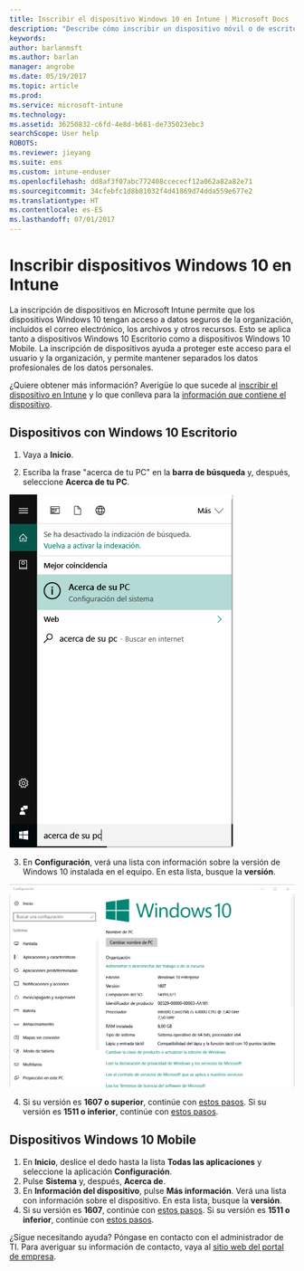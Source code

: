 ```yaml
---
title: Inscribir el dispositivo Windows 10 en Intune | Microsoft Docs
description: "Describe cómo inscribir un dispositivo móvil o de escritorio Windows 10 en Intune."
keywords: 
author: barlanmsft
ms.author: barlan
manager: angrobe
ms.date: 05/19/2017
ms.topic: article
ms.prod: 
ms.service: microsoft-intune
ms.technology: 
ms.assetid: 36250832-c6fd-4e8d-b681-de735023ebc3
searchScope: User help
ROBOTS: 
ms.reviewer: jieyang
ms.suite: ems
ms.custom: intune-enduser
ms.openlocfilehash: dd8af3f07abc772408ccececf12a062a82a82e71
ms.sourcegitcommit: 34cfebfc1d8b81032f4d41869d74dda559e677e2
ms.translationtype: HT
ms.contentlocale: es-ES
ms.lasthandoff: 07/01/2017
---
```

# <a name="enroll-your-windows-10-devices-in-intune"></a>Inscribir dispositivos Windows 10 en Intune

La inscripción de dispositivos en Microsoft Intune permite que los dispositivos Windows 10 tengan acceso a datos seguros de la organización, incluidos el correo electrónico, los archivos y otros recursos. Esto se aplica tanto a dispositivos Windows 10 Escritorio como a dispositivos Windows 10 Mobile. La inscripción de dispositivos ayuda a proteger este acceso para el usuario y la organización, y permite mantener separados los datos profesionales de los datos personales.

¿Quiere obtener más información? Averigüe lo que sucede al [inscribir el dispositivo en Intune](what-happens-if-you-install-the-company-portal-app-and-enroll-your-device-in-intune-windows.md) y lo que conlleva para la [información que contiene el dispositivo](what-info-can-your-company-see-when-you-enroll-your-device-in-intune.md).

## <a name="windows-10-desktop-devices"></a>Dispositivos con Windows 10 Escritorio

1. Vaya a **Inicio**.

2. Escriba la frase "acerca de tu PC" en la __barra de búsqueda__ y, después, seleccione __Acerca de tu PC__.

 ![configuración para la búsqueda de acerca de tu pc](media/searching_for_about_your_pc.png)

3.  En __Configuración__, verá una lista con información sobre la versión de Windows 10 instalada en el equipo. En esta lista, busque la __versión__.

 ![Acerca del PC en Windows 10 Escritorio](media/settings_about_pc.png)

4.  Si su versión es __1607 o superior__, continúe con [estos pasos](enroll-your-w10-device-access-work-or-school.md). Si su versión es __1511 o inferior__, continúe con [estos pasos](enroll-your-w10-device-your-account.md).

## <a name="windows-10-mobile-devices"></a>Dispositivos Windows 10 Mobile        

1.  En __Inicio__, deslice el dedo hasta la lista __Todas las aplicaciones__ y seleccione la aplicación __Configuración__.        
2.  Pulse __Sistema__ y, después, __Acerca de__.       
3.  En __Información del dispositivo__, pulse __Más información__. Verá una lista con información sobre el dispositivo. En esta lista, busque la __versión__.        
4.  Si su versión es __1607__, continúe con [estos pasos](enroll-your-w10-device-access-work-or-school.md). Si su versión es __1511 o inferior__, continúe con [estos pasos](enroll-your-w10-device-your-account.md).

¿Sigue necesitando ayuda? Póngase en contacto con el administrador de TI. Para averiguar su información de contacto, vaya al [sitio web del portal de empresa](http://portal.manage.microsoft.com).
